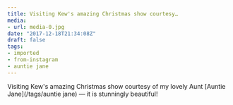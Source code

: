 ```yaml
---
title: Visiting Kew's amazing Christmas show courtesy…
media:
- url: media-0.jpg
date: "2017-12-18T21:34:08Z"
draft: false
tags:
- imported
- from-instagram
- auntie jane
---
```

Visiting Kew's amazing Christmas show courtesy of my lovely Aunt [Auntie Jane](/tags/auntie jane) — it is stunningly beautiful\!
